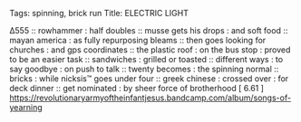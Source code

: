 Tags: spinning, brick run
Title: ELECTRIC LIGHT  
  
∆555 :: rowhammer : half doubles :: musse gets his drops : and soft food :: mayan america : as fully repurposing bleams :: then goes looking for churches : and gps coordinates :: the plastic roof : on the bus stop : proved to be an easier task :: sandwiches : grilled or toasted :: different ways : to say goodbye : on push to talk :: twenty becomes : the spinning normal :: bricks : while nicksis™ goes under four :: greek chinese : crossed over : for deck dinner :: get nominated : by sheer force of brotherhood
[ 6.61 ]
<https://revolutionaryarmyoftheinfantjesus.bandcamp.com/album/songs-of-yearning>
